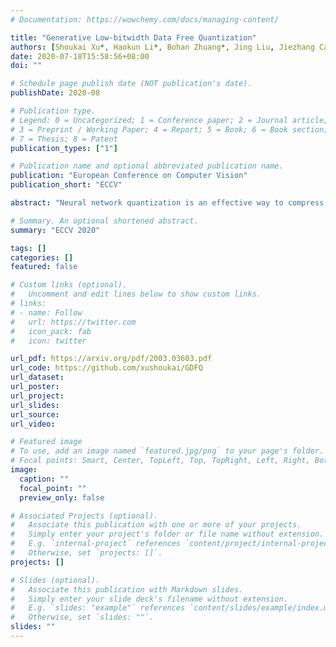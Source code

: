 ```yaml
---
# Documentation: https://wowchemy.com/docs/managing-content/

title: "Generative Low-bitwidth Data Free Quantization"
authors: [Shoukai Xu*, Haokun Li*, Bohan Zhuang*, Jing Liu, Jiezhang Cao, Chuangrun Liang, Mingkui Tan ]
date: 2020-07-18T15:58:56+08:00
doi: ""

# Schedule page publish date (NOT publication's date).
publishDate: 2020-08

# Publication type.
# Legend: 0 = Uncategorized; 1 = Conference paper; 2 = Journal article;
# 3 = Preprint / Working Paper; 4 = Report; 5 = Book; 6 = Book section;
# 7 = Thesis; 8 = Patent
publication_types: ["1"]

# Publication name and optional abbreviated publication name.
publication: "European Conference on Computer Vision"
publication_short: "ECCV"

abstract: "Neural network quantization is an effective way to compress deep models and improve the execution latency and energy efficiency, so that they can be deployed on mobile or embedded devices. Existing quantization methods require original data for calibration or fine-tuning to get better performance. However, in many real-world scenarios, the data may not be available due to confidential or private issues, making existing quantization methods not applicable. Moreover, due to the absence of original data, the recently developed generative adversarial networks (GANs) can not be applied to generate data. Although the full precision model may contain the entire data information, such information alone is hard to exploit for recovering the original data or generating new meaningful data. In this paper, we investigate a simple-yet-effective method called Generative Low-bitwidth Data Free Quantization to remove the data dependence burden. Specifically, we propose a Knowledge Matching Generator to produce meaningful fake data by exploiting classification boundary knowledge and distribution information in the pre-trained model. With the help of generated data, we are able to quantize a model by learning knowledge from the pre-trained model. Extensive experiments on three data sets demonstrate the effectiveness of our method. More critically, our method achieves much higher accuracy on 4-bit quantization than the existing data free quantization method."

# Summary. An optional shortened abstract.
summary: "ECCV 2020"

tags: []
categories: []
featured: false

# Custom links (optional).
#   Uncomment and edit lines below to show custom links.
# links:
# - name: Follow
#   url: https://twitter.com
#   icon_pack: fab
#   icon: twitter

url_pdf: https://arxiv.org/pdf/2003.03603.pdf
url_code: https://github.com/xushoukai/GDFQ
url_dataset:
url_poster:
url_project:
url_slides:
url_source:
url_video:

# Featured image
# To use, add an image named `featured.jpg/png` to your page's folder. 
# Focal points: Smart, Center, TopLeft, Top, TopRight, Left, Right, BottomLeft, Bottom, BottomRight.
image:
  caption: ""
  focal_point: ""
  preview_only: false

# Associated Projects (optional).
#   Associate this publication with one or more of your projects.
#   Simply enter your project's folder or file name without extension.
#   E.g. `internal-project` references `content/project/internal-project/index.md`.
#   Otherwise, set `projects: []`.
projects: []

# Slides (optional).
#   Associate this publication with Markdown slides.
#   Simply enter your slide deck's filename without extension.
#   E.g. `slides: "example"` references `content/slides/example/index.md`.
#   Otherwise, set `slides: ""`.
slides: ""
---
```

